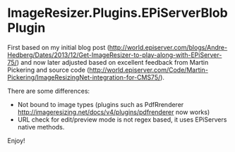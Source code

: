 # ImageResizer.Plugins.EPiServerBlobPlugin
First based on my initial blog post (http://world.episerver.com/blogs/Andre-Hedberg/Dates/2013/12/Get-ImageResizer-to-play-along-with-EPiServer-75/) and now later adjusted based on excellent feedback from Martin Pickering and source code (http://world.episerver.com/Code/Martin-Pickering/ImageResizingNet-integration-for-CMS75/).

There are some differences:
- Not bound to image types (plugins such as PdfRrenderer http://imageresizing.net/docs/v4/plugins/pdfrenderer now works)
- URL check for edit/preview mode is not regex based, it uses EPiServers native methods.
 
Enjoy!
